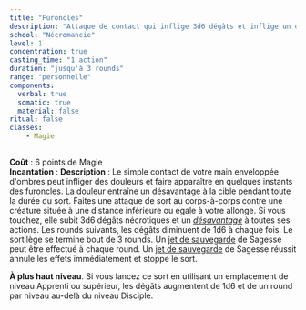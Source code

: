 ```yaml
---
title: "Furoncles"
description: "Attaque de contact qui inflige 3d6 dégâts et inflige un désavantage à l cible."
school: "Nécromancie"
level: 1
concentration: true
casting_time: "1 action"
duration: "jusqu'à 3 rounds"
range: "personnelle"
components:
  verbal: true
  somatic: true
  material: false
ritual: false
classes:
    - Magie
---
```

**Coût** : 6 points de Magie  
**Incantation** : 
**Description** : Le simple contact de votre main enveloppée d'ombres peut infliger des douleurs et faire apparaître en quelques instants des furoncles. La douleur entraîne un désavantage à la cible pendant toute la durée du sort. Faites une attaque de sort au corps-à-corps contre une créature située à une distance inférieure ou égale à votre allonge. Si vous touchez, elle subit 3d6 dégâts nécrotiques et un [_désavantage_](/utiliser-les-caracteristiques/#avantage-et-desavantage) à toutes ses actions. Les rounds suivants, les dégâts diminuent de 1d6 à chaque fois. Le sortilège se termine  bout de 3 rounds. Un [jet de sauvegarde](/utiliser-les-caracteristiques/#jets-de-sauvegarde) de Sagesse peut être effectué à chaque round. Un [jet de sauvegarde](/utiliser-les-caracteristiques/#jets-de-sauvegarde) de Sagesse réussit annule les effets immédiatement et stoppe le sort.

**À plus haut niveau**. Si vous lancez ce sort en utilisant un emplacement de niveau Apprenti ou supérieur, les dégâts augmentent de 1d6 et de un round par niveau au-delà du niveau Disciple.
